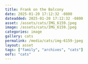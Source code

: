 ```yaml
---
title: Frank on the Balcony
date: 2025-01-20 17:12:32 -0800
dateadded: 2025-01-20 17:12:32 -0800
asset: /assets/cats/IMG_6159.jpeg
image: /assets/cats/IMG_6159.jpeg
categories: image
gallery: cats
permalink: /media/cats/img-6159-jpeg
layout: asset
tags: ["family", "archives", "cats"]
oofs: "cats"
--- 
```

